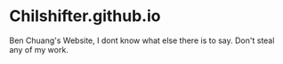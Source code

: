 # Chilshifter.github.io
Ben Chuang's Website, I dont know what else there is to say.
Don't steal any of my work.
